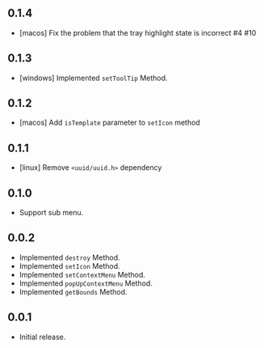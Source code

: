 ## 0.1.4

* [macos] Fix the problem that the tray highlight state is incorrect #4 #10

## 0.1.3

* [windows] Implemented `setToolTip` Method.

## 0.1.2

* [macos] Add `isTemplate` parameter to `setIcon` method

## 0.1.1

* [linux] Remove `<uuid/uuid.h>` dependency

## 0.1.0

* Support sub menu.

## 0.0.2

* Implemented `destroy` Method.
* Implemented `setIcon` Method.
* Implemented `setContextMenu` Method.
* Implemented `popUpContextMenu` Method.
* Implemented `getBounds` Method.

## 0.0.1

* Initial release.
